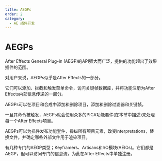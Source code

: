 ```yaml
---
title: AEGPs
order: 2
category:
  - AE 插件开发
---
```

# AEGPs

After Effects General Plug-in (AEGP)的API强大而广泛，提供的功能超出了效果插件的范围。

对用户来说，AEGPs似乎是After Effects的一部分。

它们可以添加、拦截和触发菜单命令，访问关键帧数据库，并将功能注册为After Effects内部信息传递的一部分。

AEGPs可以在项目和合成中添加和删除项目，添加和删除过滤器和关键帧。

一旦其命令被触发，AEGPs就会使用众多的PICA功能套件(在本节中描述)来处理每一个After Effects项目。

AEGPs可以为插件发布功能套件，操纵所有项目元素，改变interpretations，替换文件，并确定哪些外部文件用于渲染项目。

有几种专门的AEGP类型；Keyframers、Artisans和I/O模块(AEIOs)。它们都是AEGP，但可以访问专门的信息流，为此在After Effects中单独注册。
